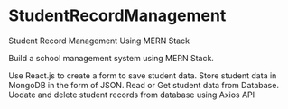 # StudentRecordManagement
Student Record Management Using MERN Stack



Build a school management system using MERN Stack.

Use React.js to create a form to save student data.
Store student data in MongoDB in the form of JSON.
Read or Get student data from Database.
Uodate and delete student records from database using Axios API

